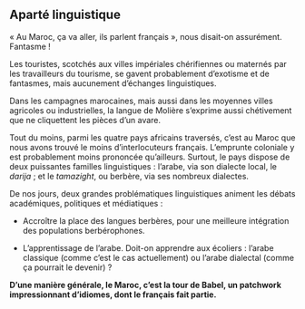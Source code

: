 ﻿Aparté linguistique
-------------------

« Au Maroc, ça va aller, ils parlent français », nous disait-on assurément. Fantasme !

Les touristes, scotchés aux villes impériales chérifiennes ou maternés par les travailleurs du tourisme, se gavent probablement d’exotisme et de fantasmes, mais aucunement d’échanges linguistiques.

Dans les campagnes marocaines, mais aussi dans les moyennes villes agricoles ou industrielles, la langue de Molière s’exprime aussi chétivement que ne cliquettent les pièces d’un avare.

Tout du moins, parmi les quatre pays africains traversés, c’est au Maroc que nous avons trouvé le moins d’interlocuteurs français.
L’emprunte coloniale y est probablement moins prononcée qu’ailleurs.
Surtout, le pays dispose de deux puissantes familles linguistiques : l’arabe, via son dialecte local, le *darija* ; et le *tamazight*, ou berbère, via ses nombreux dialectes.

De nos jours, deux grandes problématiques linguistiques animent les débats académiques, politiques et médiatiques :

* Accroître la place des langues berbères, pour une meilleure intégration des populations berbérophones.

* L’apprentissage de l’arabe. Doit-on apprendre aux écoliers : l’arabe classique (comme c’est le cas actuellement) ou l’arabe dialectal (comme ça pourrait le devenir) ?

**D’une manière générale, le Maroc, c’est la tour de Babel, un patchwork impressionnant d’idiomes, dont le français fait partie.**
